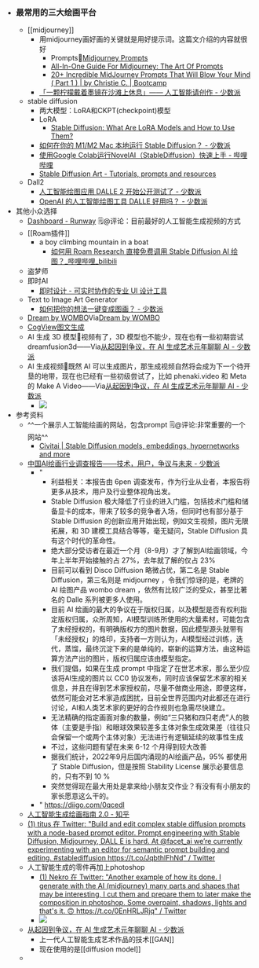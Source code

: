 - ### 最常用的三大绘画平台
    - [[midjourney]]
        - 用midjourney画好画的关键就是用好提示词。这篇文介绍的内容就很好
            - Prompts🦩[Midjourney Prompts](https://docs.midjourney.com/docs/prompts) 
            - [All-In-One Guide For Midjourney: The Art Of Prompts](https://bowwe.com/en/blog/guide-to-midjourney-prompts)
            - [20+ Incredible MidJourney Prompts That Will Blow Your Mind ( Part 1 ) | by Christie C. | Bootcamp](https://bootcamp.uxdesign.cc/20-incredible-midjourney-prompts-that-will-blow-your-mind-3de1d1d4b7ce)
        - [「一颗柠檬戴着墨镜在沙滩上休息」—— 人工智能请创作 - 少数派](https://sspai.com/post/74302)
    - stable diffusion
        - 两大模型：LoRA和CKPT(checkpoint)模型
        - LoRA
            - [Stable Diffusion: What Are LoRA Models and How to Use Them?](https://softwarekeep.com/help-center/how-to-use-stable-diffusion-lora-models) 
        - [如何在你的 M1/M2 Mac 本地运行 Stable Diffusion？ - 少数派](https://sspai.com/post/75682)
        - [使用Google Colab运行NovelAI（StableDiffusion）快速上手 - 哔哩哔哩](https://www.bilibili.com/read/cv18994611)
        - [Stable Diffusion Art - Tutorials, prompts and resources](https://stable-diffusion-art.com/)
    - Dall2
        - [人工智能绘图应用 DALLE 2 开始公开测试了 - 少数派](https://sspai.com/post/74728)
        - [OpenAI 的人工智能绘图工具 DALLE 好用吗？ - 少数派](https://sspai.com/post/74253)
- 其他小众选择
    - [Dashboard - Runway](https://app.runwayml.com/video-tools/teams/wangxiaohui19880214/dashboard) 🗒@评论：目前最好的人工智能生成视频的方式
    - [[Roam插件]]
        - a boy climbing mountain in a boat
            - [如何用 Roam Research 直接免费调用 Stable Diffusion AI 绘图？_哔哩哔哩_bilibili](https://www.bilibili.com/video/BV1Te4y1n7ej/?spm_id_from=333.999.0.0)
    - 盗梦师
    - 即时AI
        - [即时设计 - 可实时协作的专业 UI 设计工具](https://js.design/)
    - Text to Image Art Generator
        - [如何把你的想法一键变成图画？ - 少数派](https://sspai.com/post/68404)
    - [Dream by WOMBO](https://www.wombo.art/create)Via[Dream by WOMBO](https://www.wombo.art/create)
    - [CogView图文生成](https://models.aminer.cn/CogView/)
    - AI 生成 3D 模型🌱视频有了，3D 模型也不能少，现在也有一些初期尝试 dreamfusion3d——Via[从起因到争议，在 AI 生成艺术元年聊聊 AI - 少数派](https://sspai.com/post/76277)
    - AI 生成视频🌱既然 AI 可以生成图片，那生成视频自然将会成为下一个待开垦的地带，现在也已经有一些初级尝试了，比如 phenaki.video 和 Meta 的 Make A Video——Via[从起因到争议，在 AI 生成艺术元年聊聊 AI - 少数派](https://sspai.com/post/76277)
        - ![](https://firebasestorage.googleapis.com/v0/b/firescript-577a2.appspot.com/o/imgs%2Fapp%2Fxinyiheng%2FuwUf4FPJpZ.png?alt=media&token=25d7f51f-9c98-42f2-a62c-2d50aaad9d29)
- 参考资料
    - ^^一个展示人工智能绘画的网站，包含prompt 🗒@评论:非常重要的一个网站^^
        - [Civitai | Stable Diffusion models, embeddings, hypernetworks and more](https://civitai.com/)
    - [中国AI绘画行业调查报告——技术，用户，争议与未来 - 少数派](https://sspai.com/post/76141)
        - "
            - 利益相关：本报告由 6pen 调查发布，作为行业从业者，本报告将更多从技术，用户及行业整体视角出发。
            - Stable Diffusion 极大降低了行业的进入门槛，包括技术门槛和储备显卡的成本，带来了较多的竞争者入场，但同时也有部分基于 Stable Diffusion 的创新应用开始出现，例如文生视频，图片无限拓展，和 3D 建模工具结合等等，毫无疑问，Stable Diffusion 具有这个时代的革命性。
            - 绝大部分受访者在最近一个月（8-9月）才了解到AI绘画领域，今年上半年开始接触的占 27%，去年就了解的仅占 23%
            - 目前可以看到 Disco Diffusion 略微占优，第二名是 Stable Diffusion，第三名则是 midjourney ，令我们惊讶的是，老牌的 AI 绘图产品 wombo dream ，依然有比较广泛的受众，甚至比著名的 Dalle 系列被更多人使用。
            - 目前 AI 绘画的最大的争议在于版权归属，以及模型是否有权利指定版权归属，众所周知，AI模型训练所使用的大量素材，可能包含了未经授权的，有明确版权方的图片数据，因此模型源头就带有「未经授权」的烙印，支持者一方则认为，AI模型经过训练，迭代，蒸馏，最终沉淀下来的是单纯的，崭新的运算方法，由这种运算方法产出的图片，版权归属应该由模型指定。
            - 我们提倡，如果在生成 prompt 中指定了在世艺术家，那么至少应该将AI生成的图片以 CC0 协议发布，同时应该保留艺术家的相关信息，并且在得到艺术家授权前，尽量不做商业用途，即便这样，依然可能会对艺术家造成困扰，目前全世界范围内对此都还在进行讨论，AI和人类艺术家的更好的合作规则也急需尽快建立。
            - 无法精确的指定画面对象的数量，例如“三只猪和四只老虎”人的肢体（主要是手指）和眼球效果较差多主体对象生成效果差（往往只会保留一个或两个主体对象）无法进行有逻辑延续的故事性生成
            - 不过，这些问题有望在未来 6-12 个月得到较大改善
            - 据我们统计，2022年9月后国内涌现的AI绘画产品，95% 都使用了 Stable Diffusion，但是按照 Stability License 展示必要信息的，只有不到 10 %
            - 突然觉得现在最大用处是拿来给小朋友交作业？有没有有小朋友的家长愿意这么干的。
        - " https://diigo.com/0qcedl
    - [人工智能生成绘画指南 2.0 - 知乎](https://zhuanlan.zhihu.com/p/526477755)
    - [(1) titus 在 Twitter: "Build and edit complex stable diffusion prompts with a node-based prompt editor. Prompt engineering with Stable Diffusion, Midjourney, DALL E is hard. At @facet_ai we’re currently experimenting with an editor for semantic prompt building and editing. #stablediffusion https://t.co/JqbthlFhNd" / Twitter](https://twitter.com/tideandebb/status/1581048246687842305)
    - 人工智能生成的零件再加上photoshop
        - [(1) Nekro 在 Twitter: "Another example of how its done. I generate with the AI (midjourney) many parts and shapes that may be interesting, I cut them and prepare them to later make the composition in photoshop. Some overpaint, shadows, lights and that's it. 🙃 https://t.co/0EnHRLJRjq" / Twitter](https://twitter.com/NekroXIII/status/1536080790488064000?s=20&t=eJJJUgh63UqgKW5WLPYQng)
        - ![](https://firebasestorage.googleapis.com/v0/b/firescript-577a2.appspot.com/o/imgs%2Fapp%2Fxinyiheng%2F7P2AjfXcFj.png?alt=media&token=5967e810-6aac-4c37-8af1-aeeb40ad2b24)
    - [从起因到争议，在 AI 生成艺术元年聊聊 AI - 少数派](https://sspai.com/post/76277)
        - 上一代人工智能生成艺术作品的技术[[GAN]]
        - 现在使用的是[[diffusion model]]
    - 
